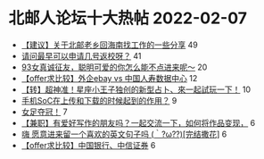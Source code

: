 # 北邮人论坛十大热帖 2022-02-07

- [【建议】关于北邮老乡回海南找工作的一些分享](https://bbs.byr.cn/article/Hainan/51775) 49
- [请问最早可以申请几号返校呀？](https://bbs.byr.cn/article/Talking/6328115) 41
- [93女真诚征友，聪明可爱的你怎么能不点进来呢～](https://bbs.byr.cn/article/Friends/2016316) 20
- [【offer求比较】外企ebay vs 中国人寿数据中心](https://bbs.byr.cn/article/WorkLife/1181484) 12
- [【转】超神准！星座小王子独创的新型占卜、來一起試玩一下！](https://bbs.byr.cn/article/Constellations/326533) 10
- [手机SoC在上传和下载的时候起到的作用？](https://bbs.byr.cn/article/DigiLife/317108) 9
- [女足夺冠！](https://bbs.byr.cn/article/Football/810049732) 7
- [【兼职】有爱好写作的朋友吗？一起交流一下，如何将作品变现，](https://bbs.byr.cn/article/Entrepreneurship/28059) 6
- [嗨 愿意进来留一个喜欢的英文句子吗 (｀?ω??)[完结撒花]](https://bbs.byr.cn/article/Picture/3311594) 6
- [【offer求比较】中国银行、中信证券](https://bbs.byr.cn/article/Job/2156843) 6


